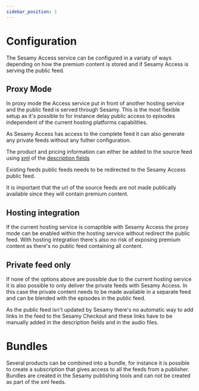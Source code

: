 ```yaml
---
sidebar_position: 1
---
```


# Configuration

The Sesamy Access service can be configured in a variaty of ways depending on how the premium content is stored and if Sesamy Access is serving the public feed.

## Proxy Mode

In proxy mode the Access service put in front of another hosting service and the public feed is served through Sesamy. This is the most flexible setup as it's possible to for instance delay public access to episodes independent of the current hosting platforms capabilities.

As Sesamy Access has access to the complete feed it can also generate any private feeds without any futher configuration.

The product and pricing information can either be added to the source feed using [xml](/docs/access/configuration/xml-extension) of the [description fields](/docs/access/configuration/description-fallback)

Existing feeds public feeds needs to be redirected to the Sesamy Access public feed.

It is important that the url of the source feeds are not made publically available since they will contain premium content.

## Hosting integration

If the current hosting service is comaptible with Sesamy Access the proxy mode can be enabled within the hosting service without redirect the public feed. With hosting integration there's also no risk of exposing premium content as there's no public feed containing all content.

## Private feed only

If none of the options above are possible due to the current hosting service it is also possible to only deliver the private feeds with Sesamy Access. In this case the private content needs to be made available in a separate feed and can be blended with the episodes in the public feed.

As the public feed isn't updated by Sesamy there's no automatic way to add links in the feed to the Sesamy Checkout and these links have to be manually added in the description fields and in the audio files.

# Bundles

Several products can be combined into a bundle, for instance it is possible to create a subscription that gives access to all the feeds from a publisher. Bundles are created in the Sesamy publishing tools and can not be created as part of the xml feeds.
